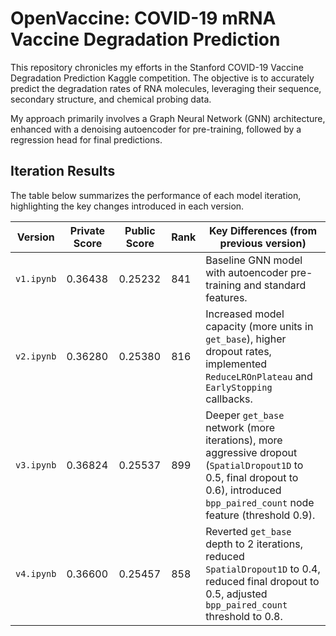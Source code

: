 # OpenVaccine: COVID-19 mRNA Vaccine Degradation Prediction

This repository chronicles my efforts in the Stanford COVID-19 Vaccine Degradation Prediction Kaggle competition. The objective is to accurately predict the degradation rates of RNA molecules, leveraging their sequence, secondary structure, and chemical probing data.

My approach primarily involves a Graph Neural Network (GNN) architecture, enhanced with a denoising autoencoder for pre-training, followed by a regression head for final predictions.

## Iteration Results

The table below summarizes the performance of each model iteration, highlighting the key changes introduced in each version.

| Version       | Private Score | Public Score | Rank | Key Differences (from previous version)                                                                                                     |
|---------------|---------------|--------------|------|---------------------------------------------------------------------------------------------------------------------------------------------|
| `v1.ipynb`    | 0.36438       | 0.25232      | 841  | Baseline GNN model with autoencoder pre-training and standard features.                                                                     |
| `v2.ipynb`    | 0.36280       | 0.25380      | 816  | Increased model capacity (more units in `get_base`), higher dropout rates, implemented `ReduceLROnPlateau` and `EarlyStopping` callbacks. |
| `v3.ipynb`    | 0.36824       | 0.25537      | 899  | Deeper `get_base` network (more iterations), more aggressive dropout (`SpatialDropout1D` to 0.5, final dropout to 0.6), introduced `bpp_paired_count` node feature (threshold 0.9). |
| `v4.ipynb`    | 0.36600       | 0.25457      | 858  | Reverted `get_base` depth to 2 iterations, reduced `SpatialDropout1D` to 0.4, reduced final dropout to 0.5, adjusted `bpp_paired_count` threshold to 0.8. |
